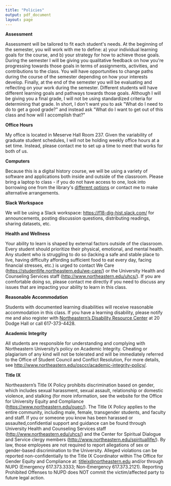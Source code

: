 ```yaml
---
title: "Policies"
output: pdf_document
layout: page
--- 
```


**Assessment**

Assessment will be tailored to fit each student's needs. At the beginning of the semester, you will work with me to define: a) your individual learning goals for the course, and b) your strategy for how to achieve those goals. During the semester I will be giving you qualitative feedback on how you're progressing towards those goals in terms of assignments, activities, and contributions to the class. You will have opportunities to change paths during the course of the semester depending on how your interests develop. Finally, at the end of the semester you will be evaluating and reflecting on your work during the semester. Different students will have different learning goals and pathways towards those goals. Although I will be giving you a final grade, I will not be using standardized criteria for determining that grade. In short, I don't want you to ask "What do I need to do to get a good grade?" and instead ask "What do I want to get out of this class and how will I accomplish that?"

**Office Hours**

My office is located in Meserve Hall Room 237. Given the variability of graduate student schedules, I will not be holding weekly office hours at a set time. Instead, please contact me to set up a time to meet that works for both of us.

**Computers**

Because this is a digital history course, we will be using a variety of software and applications both inside and outside of the classroom. Please bring a laptop to class - if you do not have access to one, look into borrowing one from the library's [different options](https://www.northeastern.edu/its/services/tech-support/classrooms/equipment-checkout/) or contact me to make alternative arrangements.

**Slack Workspace**

We will be using a Slack workspace: <https://f18-dig-hist.slack.com/> for announcements, posting discussion questions, distributing readings, sharing datasets, etc.

**Health and Wellness**

Your ability to learn is shaped by external factors outside of the classroom. Every student should prioritize their physical, emotional, and mental health. Any student who is struggling to do so (lacking a safe and stable place to live, having difficulty affording sufficient food to eat every day, facing financial stresses, etc.) is urged to contact We Care (<https://studentlife.northeastern.edu/we-care/>) or the University Health and Counseling Services staff (<http://www.northeastern.edu/uhcs/>). If you are comfortable doing so, please contact me directly if you need to discuss any issues that are impacting your ability to learn in this class.

**Reasonable Accommodation**

Students with documented learning disabilities will receive reasonable accommodation in this class. If you have a learning disability, please notify me and also register with [Northeastern’s Disability Resource Center](http://www.northeastern.edu/drc/) at 20 Dodge Hall or call 617-373-4428.

**Academic Integrity**

All students are responsible for understanding and complying with Northeastern University’s policy on Academic Integrity. Cheating or plagiarism of any kind will not be tolerated and will be immediately referred to the Office of Student Council and Conflict Resolution, For more details, see <http://www.northeastern.edu/osccr/academic-integrity-policy/>.
 
**Title IX**

Northeastern’s Title IX Policy prohibits discrimination based on gender, which includes sexual harassment, sexual assault, relationship or domestic violence, and stalking (for more information, see the website for the Office for University Equity and Compliance (<https://www.northeastern.edu/ouec/>). The Title IX Policy applies to the entire community, including male, female, transgender students, and faculty and staff. If you or someone you know has been harassed or assaulted,confidential support and guidance can be found through University Health and Counseling Services staff (<http://www.northeastern.edu/uhcs/>) and the Center for Spiritual Dialogue and Service clergy members (<http://www.northeastern.edu/spirituallife/>). By law, those employees are not required to report allegations of sex or gender-based discrimination to the University. Alleged violations can be reported non-confidentially to the Title IX Coordinator within The Office for Gender Equity and Compliance at: titleix@northeastern.edu and/or through NUPD (Emergency 617.373.3333; Non-Emergency 617.373.2121). Reporting Prohibited Offenses to NUPD does NOT commit the victim/affected party to future legal action.
